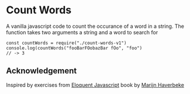 # Count Words
A vanilla javascript code to count the occurance of a word in a string.
The function takes two arguments a string and a word to search for
```code
const countWords = require("./count-words-v1")
console.log(countWords("fooBarFOobazBar fOo", "foo")
// -> 3
```

## Acknowledgement
Inspired by exercises from [Eloquent Javascript](https://eloquentjavascript.net) book by [Marijn Haverbeke](https://github.com/marijnh)
